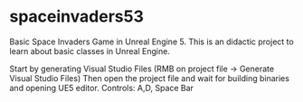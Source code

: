 # spaceinvaders53
 Basic Space Invaders Game in Unreal Engine 5. This is an didactic project to learn about basic classes in Unreal Engine.

 Start by generating Visual Studio Files (RMB on project file -> Generate Visual Studio Files)
 Then open the project file and wait for building binaries and opening UE5 editor.
 Controls: A,D, Space Bar
 
